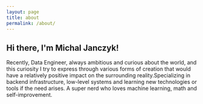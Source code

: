 ```yaml
---
layout: page
title: about
permalink: /about/
---
```

<!-- **Hi there, I'm Michal Janczyk!** -->
## Hi there, I'm Michal Janczyk!
Recently, Data Engineer, always ambitious and curious about the world, and this curiosity I try to express through various forms of creation that would have a relatively positive impact on the surrounding reality.Specializing in backend infrastructure, low-level systems and learning new technologies or tools if the need arises. A super nerd who loves machine learning, math and self-improvement.
